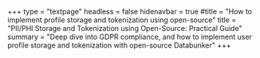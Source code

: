 +++
type = "textpage"
headless = false
hidenavbar = true
#title = "How to implement profile storage and tokenization using open-source"
title = "PII/PHI Storage and Tokenization using Open-Source: Practical Guide"
summary = "Deep dive into GDPR compliance, and how to implement user profile storage and tokenization with open-source Databunker"
+++
